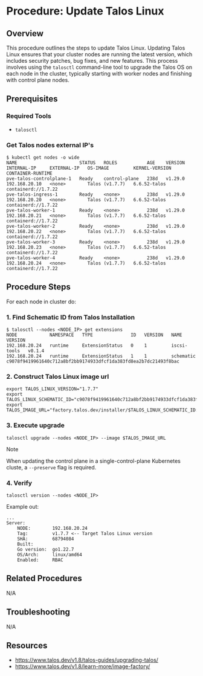 # Procedure: Update Talos Linux

## Overview

This procedure outlines the steps to update Talos Linux. Updating Talos Linux ensures that your cluster nodes are running the latest version, which includes security patches, bug fixes, and new features. This process involves using the `talosctl` command-line tool to upgrade the Talos OS on each node in the cluster, typically starting with worker nodes and finishing with control plane nodes.

## Prerequisites

### Required Tools

* `talosctl`

### Get Talos nodes external IP's

```shell
$ kubectl get nodes -o wide
NAME                       STATUS   ROLES           AGE    VERSION   INTERNAL-IP     EXTERNAL-IP   OS-IMAGE         KERNEL-VERSION   CONTAINER-RUNTIME
pve-talos-controlplane-1   Ready    control-plane   238d   v1.29.0   192.168.20.10   <none>        Talos (v1.7.7)   6.6.52-talos     containerd://1.7.22
pve-talos-ingress-1        Ready    <none>          238d   v1.29.0   192.168.20.20   <none>        Talos (v1.7.7)   6.6.52-talos     containerd://1.7.22
pve-talos-worker-1         Ready    <none>          238d   v1.29.0   192.168.20.21   <none>        Talos (v1.7.7)   6.6.52-talos     containerd://1.7.22
pve-talos-worker-2         Ready    <none>          238d   v1.29.0   192.168.20.22   <none>        Talos (v1.7.7)   6.6.52-talos     containerd://1.7.22
pve-talos-worker-3         Ready    <none>          238d   v1.29.0   192.168.20.23   <none>        Talos (v1.7.7)   6.6.52-talos     containerd://1.7.22
pve-talos-worker-4         Ready    <none>          238d   v1.29.0   192.168.20.24   <none>        Talos (v1.7.7)   6.6.52-talos     containerd://1.7.22
```

## Procedure Steps

For each node in cluster do:

### 1. Find Schematic ID from Talos Installation

```shell
$ talosctl --nodes <NODE_IP> get extensions
NODE            NAMESPACE   TYPE              ID   VERSION   NAME          VERSION
192.168.20.24   runtime     ExtensionStatus   0    1         iscsi-tools   v0.1.4
192.168.20.24   runtime     ExtensionStatus   1    1         schematic     c9078f9419961640c712a8bf2bb9174933dfcf1da383fd8ea2b7dc21493f8bac
```

### 2. Construct Talos Linux image url

```shell
export TALOS_LINUX_VERSION="1.7.7"
export TALOS_LINUX_SCHEMATIC_ID="c9078f9419961640c712a8bf2bb9174933dfcf1da383fd8ea2b7dc21493f8bac"
export TALOS_IMAGE_URL="factory.talos.dev/installer/$TALOS_LINUX_SCHEMATIC_ID:$TALOS_LINUX_VERSION"
```

### 3. Execute upgrade

```shell
talosctl upgrade --nodes <NODE_IP> --image $TALOS_IMAGE_URL
```

> [!NOTE]  
> When updating the control plane in a single-control-plane Kubernetes cluste, a `--preserve` flag is required.

### 4. Verify

```shell
talosctl version --nodes <NODE_IP>
```

Example out: 
```shell
...
Server:
	NODE:        192.168.20.24
	Tag:         v1.7.7 <-- Target Talos Linux version
	SHA:         68794084
	Built:       
	Go version:  go1.22.7
	OS/Arch:     linux/amd64
	Enabled:     RBAC
```

## Related Procedures

N/A

## Troubleshooting

N/A

## Resources

* https://www.talos.dev/v1.8/talos-guides/upgrading-talos/
* https://www.talos.dev/v1.8/learn-more/image-factory/
